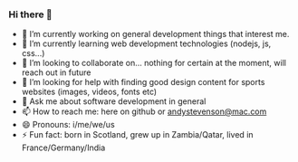 ### Hi there 👋

- 🔭 I’m currently working on general development things that interest me.
- 🌱 I’m currently learning web development technologies (nodejs, js, css...)
- 👯 I’m looking to collaborate on... nothing for certain at the moment, will reach out in future
- 🤔 I’m looking for help with finding good design content for sports websites (images, videos, fonts etc)
- 💬 Ask me about software development in general
- 📫 How to reach me: here on github or andystevenson@mac.com
- 😄 Pronouns: i/me/we/us
- ⚡ Fun fact: born in Scotland, grew up in Zambia/Qatar, lived in France/Germany/India

<!--
**andystevenson/andystevenson** is a ✨ _special_ ✨ repository because its `README.md` (this file) appears on your GitHub profile.

Here are some ideas to get you started:

- 🔭 I’m currently working on ...
- 🌱 I’m currently learning ...
- 👯 I’m looking to collaborate on ...
- 🤔 I’m looking for help with ...
- 💬 Ask me about ...
- 📫 How to reach me: ...
- 😄 Pronouns: ...
- ⚡ Fun fact: ...
-->
